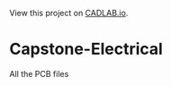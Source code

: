 View this project on [CADLAB.io](https://cadlab.io/project/25988). 

# Capstone-Electrical
All the PCB files
